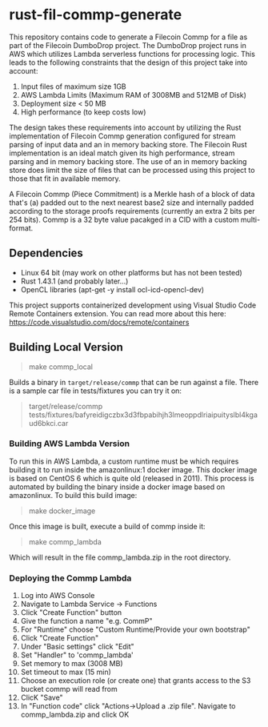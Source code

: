 # rust-fil-commp-generate

This repository contains code to generate a Filecoin Commp for a file as part of the Filecoin DumboDrop project.  The DumboDrop
project runs in AWS which utilizes Lambda serverless functions for processing logic.  This leads to the following constraints
that the design of this project take into account:

1. Input files of maximum size 1GB
2. AWS Lambda Limits (Maximum RAM of 3008MB and 512MB of Disk)
3. Deployment size < 50 MB
4. High performance (to keep costs low)

The design takes these requirements into account by utilizing the Rust implementation of Filecoin Commp generation configured for stream parsing
of input data and an in memory backing store.  The Filecoin Rust implementation is an ideal match given its high performance, stream parsing
and in memory backing store.  The use of an in memory backing store does limit the size of files that can be processed using this project
to those that fit in available memory.

A Filecoin Commp (Piece Commitment) is a Merkle hash of a block of data that's (a) padded out to the next nearest base2 size and internally padded according to the storage proofs requirements (currently an extra 2 bits per 254 bits).  Commp is a 32 byte value pacakged in a CID with a custom
multi-format.  

## Dependencies

* Linux 64 bit (may work on other platforms but has not been tested) 
* Rust 1.43.1 (and probably later...)
* OpenCL libraries (apt-get -y install ocl-icd-opencl-dev)

This project supports containerized development using Visual Studio Code
Remote Containers extension.  You can read more about this here:
https://code.visualstudio.com/docs/remote/containers

## Building Local Version

> make commp_local

Builds a binary in `target/release/commp` that can be run against a file. There is a sample car file in tests/fixtures you can try it on:

> target/release/commp tests/fixtures/bafyreidigczbx3d3fbpabihjh3lmeoppdlriaipuityslbl4kgaud6bkci.car

### Building AWS Lambda Version

To run this in AWS Lambda, a custom runtime must be which requires building it to run inside the amazonlinux:1
docker image.  This docker image is based on CentOS 6 which is quite old (released in 2011).  This process
is automated by building the binary inside a docker image based on amazonlinux.  To build this build image:

> make docker_image

Once this image is built, execute a build of commp inside it:

> make commp_lambda

Which will result in the file commp_lambda.zip in the root directory.

### Deploying the Commp Lambda

1. Log into AWS Console
2. Navigate to Lambda Service -> Functions
3. Click "Create Function" button
4. Give the function a name "e.g. CommP"
5. For "Runtime" choose "Custom Runtime/Provide your own bootstrap"
6. Click "Create Function"
7. Under "Basic settings" click "Edit"
8. Set "Handler" to 'commp_lambda'
9. Set memory to max (3008 MB)
10. Set timeout to max (15 min)
11. Choose an execution role (or create one) that grants access to the S3 bucket commp will read from
12. ClicK "Save"
13. In "Function code" click "Actions->Upload a .zip file".  Navigate to commp_lambda.zip and click OK
